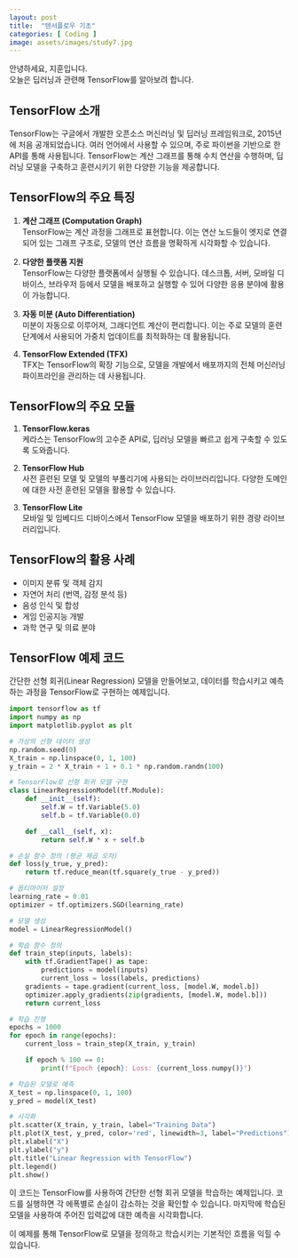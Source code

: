 ```yaml
---
layout: post
title:  "텐서플로우 기초"
categories: [ Coding ]
image: assets/images/study7.jpg
---
```

안녕하세요, 지훈입니다.<br>오늘은 딥러닝과 관련해 TensorFlow를 알아보려 합니다.

## TensorFlow 소개
TensorFlow는 구글에서 개발한 오픈소스 머신러닝 및 딥러닝 프레임워크로, 2015년에 처음 공개되었습니다. 여러 언어에서 사용할 수 있으며, 주로 파이썬을 기반으로 한 API를 통해 사용됩니다. TensorFlow는 계산 그래프를 통해 수치 연산을 수행하며, 딥러닝 모델을 구축하고 훈련시키기 위한 다양한 기능을 제공합니다.

## TensorFlow의 주요 특징
1. **계산 그래프 (Computation Graph)**
<br>TensorFlow는 계산 과정을 그래프로 표현합니다. 이는 연산 노드들이 엣지로 연결되어 있는 그래프 구조로, 모델의 연산 흐름을 명확하게 시각화할 수 있습니다.

2. **다양한 플랫폼 지원**
<br>TensorFlow는 다양한 플랫폼에서 실행될 수 있습니다. 데스크톱, 서버, 모바일 디바이스, 브라우저 등에서 모델을 배포하고 실행할 수 있어 다양한 응용 분야에 활용이 가능합니다.

3. **자동 미분 (Auto Differentiation)**
<br>미분이 자동으로 이루어져, 그래디언트 계산이 편리합니다. 이는 주로 모델의 훈련 단계에서 사용되어 가중치 업데이트를 최적화하는 데 활용됩니다.

4. **TensorFlow Extended (TFX)**
<br>TFX는 TensorFlow의 확장 기능으로, 모델을 개발에서 배포까지의 전체 머신러닝 파이프라인을 관리하는 데 사용됩니다.

## TensorFlow의 주요 모듈
1. **TensorFlow.keras**
<br>케라스는 TensorFlow의 고수준 API로, 딥러닝 모델을 빠르고 쉽게 구축할 수 있도록 도와줍니다.

2. **TensorFlow Hub**
<br>사전 훈련된 모델 및 모델의 부풀리기에 사용되는 라이브러리입니다. 다양한 도메인에 대한 사전 훈련된 모델을 활용할 수 있습니다.

3. **TensorFlow Lite**
<br>모바일 및 임베디드 디바이스에서 TensorFlow 모델을 배포하기 위한 경량 라이브러리입니다.

## TensorFlow의 활용 사례
-   이미지 분류 및 객체 감지
-   자연어 처리 (번역, 감정 분석 등)
-   음성 인식 및 합성
-   게임 인공지능 개발
-   과학 연구 및 의료 분야

## TensorFlow 예제 코드
간단한 선형 회귀(Linear Regression) 모델을 만들어보고, 데이터를 학습시키고 예측하는 과정을 TensorFlow로 구현하는 예제입니다.

```python
import tensorflow as tf
import numpy as np
import matplotlib.pyplot as plt

# 가상의 선형 데이터 생성
np.random.seed(0)
X_train = np.linspace(0, 1, 100)
y_train = 2 * X_train + 1 + 0.1 * np.random.randn(100)

# TensorFlow로 선형 회귀 모델 구현
class LinearRegressionModel(tf.Module):
    def __init__(self):
        self.W = tf.Variable(5.0)
        self.b = tf.Variable(0.0)

    def __call__(self, x):
        return self.W * x + self.b

# 손실 함수 정의 (평균 제곱 오차)
def loss(y_true, y_pred):
    return tf.reduce_mean(tf.square(y_true - y_pred))

# 옵티마이저 설정
learning_rate = 0.01
optimizer = tf.optimizers.SGD(learning_rate)

# 모델 생성
model = LinearRegressionModel()

# 학습 함수 정의
def train_step(inputs, labels):
    with tf.GradientTape() as tape:
        predictions = model(inputs)
        current_loss = loss(labels, predictions)
    gradients = tape.gradient(current_loss, [model.W, model.b])
    optimizer.apply_gradients(zip(gradients, [model.W, model.b]))
    return current_loss

# 학습 진행
epochs = 1000
for epoch in range(epochs):
    current_loss = train_step(X_train, y_train)

    if epoch % 100 == 0:
        print(f"Epoch {epoch}: Loss: {current_loss.numpy()}")

# 학습된 모델로 예측
X_test = np.linspace(0, 1, 100)
y_pred = model(X_test)

# 시각화
plt.scatter(X_train, y_train, label="Training Data")
plt.plot(X_test, y_pred, color='red', linewidth=3, label="Predictions")
plt.xlabel("X")
plt.ylabel("y")
plt.title("Linear Regression with TensorFlow")
plt.legend()
plt.show()
```
이 코드는 TensorFlow를 사용하여 간단한 선형 회귀 모델을 학습하는 예제입니다. 코드를 실행하면 각 에폭별로 손실이 감소하는 것을 확인할 수 있습니다. 마지막에 학습된 모델을 사용하여 주어진 입력값에 대한 예측을 시각화합니다.

이 예제를 통해 TensorFlow로 모델을 정의하고 학습시키는 기본적인 흐름을 익힐 수 있습니다.
